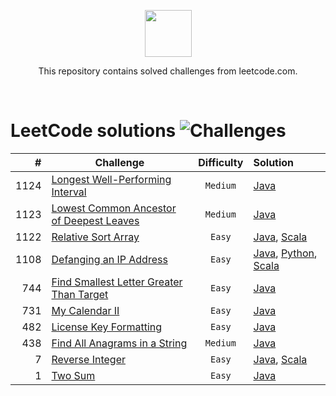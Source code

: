<p align="center">
    <a href="https://leetcode.com/">
        <img height=75 src="https://miro.medium.com/max/1400/0*GePc7lo4CF4A3guP.png">
    </a>
</p>
<p align="center">This repository contains solved challenges from leetcode.com. </p><br>

<!-- 
![Language](https://img.shields.io/badge/Language-Java_8-7873ae.svg)
![Language](https://img.shields.io/badge/Language-Python_3-7873ae.svg)
![Language](https://img.shields.io/badge/Language-Groovy_2.5.6-7873ae.svg)
![Language](https://img.shields.io/badge/Language-Javascript-7873ae.svg)
![Language](https://img.shields.io/badge/Language-Scala_2.12.8-7873ae.svg)
![Language](https://img.shields.io/badge/Language-Bash-7873ae.svg)
-->
  
<!-- Defanging an IP Address == 10 -->
LeetCode solutions ![Challenges](https://img.shields.io/badge/Challenges-10_solved-orange.svg)
=====   


| #   | Challenge                                                                                                                   |   Difficulty  |  Solution |
|-----:|------------------------------------------------------------------------------------------------------------------------|:-------------:|:---------|
| 1124   | [Longest Well-Performing Interval](https://leetcode.com/problems/longest-well-performing-interval/)                      |     `Medium`    | [Java](longestWellPerformingInterval/LongestWellPerformingInterval.java) |
| 1123   | [Lowest Common Ancestor of Deepest Leaves](https://leetcode.com/problems/lowest-common-ancestor-of-deepest-leaves/)      |     `Medium`    | [Java](lowestCommonAncestorOfDeepestLeaves/LowestCommonAncestorOfDeepestLeaves.java) |
| 1122   | [Relative Sort Array](https://leetcode.com/problems/relative-sort-array/)                                                |     `Easy`      | [Java](relativeSortArray/RelativeSortArray.java), [Scala](relativeSortArray/RelativeSortArrayS.scala) |
| 1108   | [Defanging an IP Address](https://leetcode.com/problems/defanging-an-ip-address/)                                        |     `Easy`      | [Java](defangingAnIPAddress/DefangingAnIPAddress.java), [Python](defangingAnIPAddress/DefangingAnIPAddress.py), [Scala](defangingAnIPAddress/DefangingAnIPAddressS.scala) |
| 744    | [Find Smallest Letter Greater Than Target](https://leetcode.com/problems/find-smallest-letter-greater-than-target/)      |     `Easy`      | [Java](findSmallestLetterGreaterThanTarget/FindSmallestLetterGreaterThanTarget.java) |
| 731    | [My Calendar II](https://leetcode.com/problems/my-calendar-ii/)                                                          |     `Easy`      | [Java](myCalendarTwo/MyCalendarTwo.java) |
| 482    | [License Key Formatting](https://leetcode.com/problems/license-key-formatting/)                                          |     `Easy`      | [Java](licenseKeyFormatting/LicenseKeyFormatting.java) |
| 438    | [Find All Anagrams in a String](https://leetcode.com/problems/find-all-anagrams-in-a-string/)                            |     `Medium`    | [Java](findAllAnagramsInAString/FindAllAnagramsInAString.java) |
| 7      | [Reverse Integer](https://leetcode.com/problems/reverse-integer/)                                                        |     `Easy`      | [Java](reverseInteger/ReverseInteger.java), [Scala](reverseInteger/ReverseIntegerS.scala) |
| 1      | [Two Sum](https://leetcode.com/problems/two-sum/)                                                                        |     `Easy`      | [Java](twoSum/TwoSum.java) |
